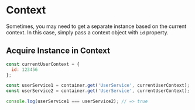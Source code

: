 # Context

Sometimes, you may need to get a separate instance based on the current context. In this case, simply pass a context object with `id` property.

## Acquire Instance in Context

```js
const currentUserContext = {
  id: 123456
};

const userService1 = container.get('UserService', currentUserContext);
const userService2 = container.get('UserService', currentUserContext);

console.log(userService1 === userService2); // => true
```
